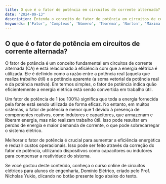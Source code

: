 ```yaml
---
title: O que é o fator de potência em circuitos de corrente alternada?
date: "2024-09-13"
description: Entenda o conceito de fator de potência em circuitos de corrente alternada e sua importância na engenharia elétrica.
keywords: ['Fator', 'Complexo', 'Número', 'Teorema', 'Norton', 'Máxima', 'Impedância']
---
```


## O que é o fator de potência em circuitos de corrente alternada?

O fator de potência é um conceito fundamental em circuitos de corrente alternada (CA) e está relacionado à eficiência com que a energia elétrica é utilizada. Ele é definido como a razão entre a potência real (aquela que realiza trabalho útil) e a potência aparente (a soma vetorial da potência real e da potência reativa). Em termos simples, o fator de potência indica quão eficientemente a energia elétrica está sendo convertida em trabalho útil.

Um fator de potência de 1 (ou 100%) significa que toda a energia fornecida pela fonte está sendo utilizada de forma eficaz. No entanto, em muitos sistemas, o fator de potência é menor que 1 devido à presença de componentes reativos, como indutores e capacitores, que armazenam e liberam energia, mas não realizam trabalho útil. Isso pode resultar em perdas de energia e maior demanda de corrente, o que pode sobrecarregar o sistema elétrico.

Melhorar o fator de potência é crucial para aumentar a eficiência energética e reduzir custos operacionais. Isso pode ser feito através da correção do fator de potência, utilizando dispositivos como capacitores ou indutores para compensar a reatividade do sistema.

Se você gostou deste conteúdo, conheça o curso online de circuitos elétricos para alunos de engenharia, Domínio Elétrico, criado pelo Prof. Nicholas Yukio, clicando no botão presente logo abaixo do texto.
